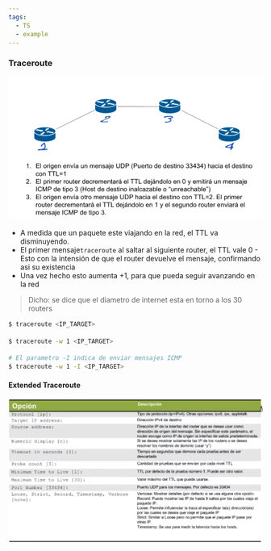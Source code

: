 ```yaml
---
tags:
  - TS
  - example
---
```


### Traceroute 

![](_anexos_/Screenshot%20from%202024-01-02%2003-03-29.png)

- A medida que un paquete este viajando en la red, el TTL va disminuyendo.
- El primer mensaje`traceroute` al saltar al siguiente router, el TTL vale 0
		- Esto con la intensión de que el router devuelve el mensaje, confirmando asi su existencia
- Una vez hecho esto aumenta +1, para que pueda seguir avanzando en la red

> Dicho: se dice que el diametro de internet esta en torno a los 30 routers

``` bash
$ traceroute <IP_TARGET>

$ traceroute -w 1 <IP_TARGET>

# El parametro -I indica de enviar mensajes ICMP
$ traceroute -w 1 -I <IP_TARGET>
```

#### Extended Traceroute

![](_anexos_/Screenshot%20from%202024-01-02%2003-23-24.png)

